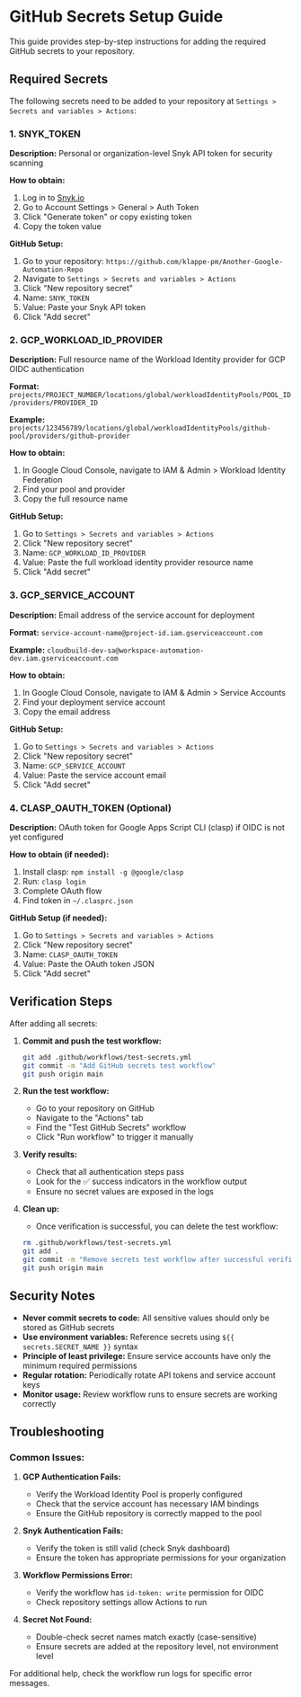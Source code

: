 # GitHub Secrets Setup Guide

This guide provides step-by-step instructions for adding the required GitHub secrets to your repository.

## Required Secrets

The following secrets need to be added to your repository at `Settings > Secrets and variables > Actions`:

### 1. SNYK_TOKEN
**Description:** Personal or organization-level Snyk API token for security scanning

**How to obtain:**
1. Log in to [Snyk.io](https://snyk.io)
2. Go to Account Settings > General > Auth Token
3. Click "Generate token" or copy existing token
4. Copy the token value

**GitHub Setup:**
1. Go to your repository: `https://github.com/klappe-pm/Another-Google-Automation-Repo`
2. Navigate to `Settings > Secrets and variables > Actions`
3. Click "New repository secret"
4. Name: `SNYK_TOKEN`
5. Value: Paste your Snyk API token
6. Click "Add secret"

### 2. GCP_WORKLOAD_ID_PROVIDER
**Description:** Full resource name of the Workload Identity provider for GCP OIDC authentication

**Format:** `projects/PROJECT_NUMBER/locations/global/workloadIdentityPools/POOL_ID/providers/PROVIDER_ID`

**Example:** `projects/123456789/locations/global/workloadIdentityPools/github-pool/providers/github-provider`

**How to obtain:**
1. In Google Cloud Console, navigate to IAM & Admin > Workload Identity Federation
2. Find your pool and provider
3. Copy the full resource name

**GitHub Setup:**
1. Go to `Settings > Secrets and variables > Actions`
2. Click "New repository secret"
3. Name: `GCP_WORKLOAD_ID_PROVIDER`
4. Value: Paste the full workload identity provider resource name
5. Click "Add secret"

### 3. GCP_SERVICE_ACCOUNT
**Description:** Email address of the service account for deployment

**Format:** `service-account-name@project-id.iam.gserviceaccount.com`

**Example:** `cloudbuild-dev-sa@workspace-automation-dev.iam.gserviceaccount.com`

**How to obtain:**
1. In Google Cloud Console, navigate to IAM & Admin > Service Accounts
2. Find your deployment service account
3. Copy the email address

**GitHub Setup:**
1. Go to `Settings > Secrets and variables > Actions`
2. Click "New repository secret"
3. Name: `GCP_SERVICE_ACCOUNT`
4. Value: Paste the service account email
5. Click "Add secret"

### 4. CLASP_OAUTH_TOKEN (Optional)
**Description:** OAuth token for Google Apps Script CLI (clasp) if OIDC is not yet configured

**How to obtain (if needed):**
1. Install clasp: `npm install -g @google/clasp`
2. Run: `clasp login`
3. Complete OAuth flow
4. Find token in `~/.clasprc.json`

**GitHub Setup (if needed):**
1. Go to `Settings > Secrets and variables > Actions`
2. Click "New repository secret"
3. Name: `CLASP_OAUTH_TOKEN`
4. Value: Paste the OAuth token JSON
5. Click "Add secret"

## Verification Steps

After adding all secrets:

1. **Commit and push the test workflow:**
   ```bash
   git add .github/workflows/test-secrets.yml
   git commit -m "Add GitHub secrets test workflow"
   git push origin main
   ```

2. **Run the test workflow:**
   - Go to your repository on GitHub
   - Navigate to the "Actions" tab
   - Find the "Test GitHub Secrets" workflow
   - Click "Run workflow" to trigger it manually

3. **Verify results:**
   - Check that all authentication steps pass
   - Look for the ✅ success indicators in the workflow output
   - Ensure no secret values are exposed in the logs

4. **Clean up:**
   - Once verification is successful, you can delete the test workflow:
   ```bash
   rm .github/workflows/test-secrets.yml
   git add .
   git commit -m "Remove secrets test workflow after successful verification"
   git push origin main
   ```

## Security Notes

- **Never commit secrets to code:** All sensitive values should only be stored as GitHub secrets
- **Use environment variables:** Reference secrets using `${{ secrets.SECRET_NAME }}` syntax
- **Principle of least privilege:** Ensure service accounts have only the minimum required permissions
- **Regular rotation:** Periodically rotate API tokens and service account keys
- **Monitor usage:** Review workflow runs to ensure secrets are working correctly

## Troubleshooting

### Common Issues:

1. **GCP Authentication Fails:**
   - Verify the Workload Identity Pool is properly configured
   - Check that the service account has necessary IAM bindings
   - Ensure the GitHub repository is correctly mapped to the pool

2. **Snyk Authentication Fails:**
   - Verify the token is still valid (check Snyk dashboard)
   - Ensure the token has appropriate permissions for your organization

3. **Workflow Permissions Error:**
   - Verify the workflow has `id-token: write` permission for OIDC
   - Check repository settings allow Actions to run

4. **Secret Not Found:**
   - Double-check secret names match exactly (case-sensitive)
   - Ensure secrets are added at the repository level, not environment level

For additional help, check the workflow run logs for specific error messages.
